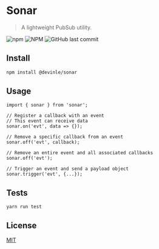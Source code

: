 # Sonar

> A lightweight PubSub utility.

![npm](https://img.shields.io/npm/v/@devinle/sonar.svg)
![NPM](https://img.shields.io/npm/l/@devinle/sonar.svg)
![GitHub last commit](https://img.shields.io/github/last-commit/devinle/sonar.svg)

## Install

```bash
npm install @devinle/sonar
```

## Usage

```
import { sonar } from 'sonar';

// Register a callback with an event
// This event can receive data
sonar.on('evt', data => {});

// Remove a specific callback from an event
sonar.off('evt', callback);

// Remove an entire event and all associated callbacks
sonar.off('evt');

// Trigger an event and send a payload object
sonar.trigger('evt', {...});
```

## Tests

```
yarn run test
```

## License

[MIT](http://vjpr.mit-license.org)
